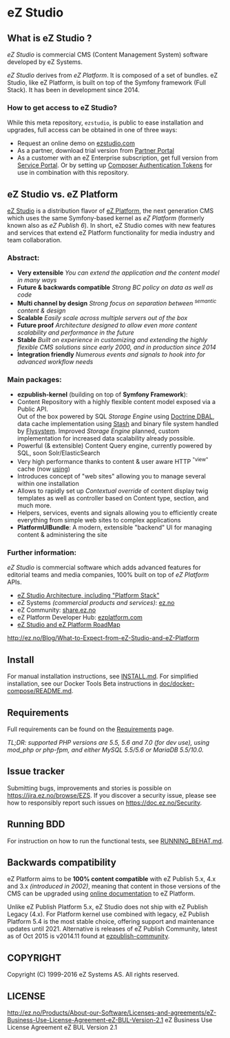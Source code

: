 # eZ Studio

## What is eZ Studio ?
*eZ Studio* is commercial CMS (Content Management System) software developed by eZ Systems.

*eZ Studio* derives from *eZ Platform*. It is composed of a set of bundles. eZ Studio, like eZ Platform, is built on top of the Symfony framework (Full Stack). It has been in development since 2014.

### How to get access to eZ Studio?

While this meta repository, `ezstudio`, is public to ease installation and upgrades, full access can be obtained in one of three ways:
- Request an online demo on [ezstudio.com](http://ezstudio.com/)
- As a partner, download trial version from [Partner Portal](http://ez.no/Partner-Portal)
- As a customer with an eZ Enterprise subscription, get full version from [Service Portal](https://support.ez.no/Downloads).
  Or by setting up [Composer Authentication Tokens](https://doc.ez.no/display/DEVELOPER/Using+Composer) for use in combination with this repository.

## eZ Studio vs. eZ Platform
[eZ Studio](http://ezstudio.com/) is a distribution flavor of [eZ Platform](http://ezplatform.com/), the next generation CMS which uses the same Symfony-based kernel as *eZ Platform* (formerly known also as *eZ Publish 6*).
In short, eZ Studio comes with new features and services that extend eZ Platform functionality for media industry and team collaboration.

### Abstract:
- **Very extensible** *You can extend the application and the content model in many ways*
- **Future & backwards compatible** *Strong BC policy on data as well as code*
- **Multi channel by design** *Strong focus on separation between <sup>semantic</sup> content & design*
- **Scalable** *Easily scale across multiple servers out of the box*
- **Future proof** *Architecture designed to allow even more content scalability and performance in the future*
- **Stable** *Built on experience in customizing and extending the highly flexible CMS solutions since early 2000, and in production since 2014*
- **Integration friendly** *Numerous events and signals to hook into for advanced workflow needs*

### Main packages:
- **ezpublish-kernel** (building on top of **Symfony Framework**):
 - Content Repository with a highly flexible content model exposed via a Public API.<br>
   Out of the box powered by SQL *Storage Engine* using [Doctrine DBAL](http://doctrine-dbal.readthedocs.org/en/latest/reference/configuration.html#driver),
   data cache implementation using [Stash](http://www.stashphp.com/Drivers.html) and binary file system handled by [Flysystem](https://github.com/thephpleague/flysystem#adapters).
   Improved *Storage Engine* planned, custom implementation for increased data scalability already possible.
 - Powerful (& extensible) Content Query engine, currently powered by SQL, soon Solr/ElasticSearch
 - Very high performance thanks to content & user aware HTTP <sup>"view"</sup> cache (now [using](https://github.com/FriendsOfSymfony/FOSHttpCacheBundle))
 - Introduces concept of "web sites" allowing you to manage several within one installation
 - Allows to rapidly set up *Contextual override* of content display twig templates as well as controller based on Content type, section, and much more.
 - Helpers, services, events and signals allowing you to efficiently create everything from simple web sites to complex applications
- **PlatformUIBundle**: A modern, extensible "backend" UI for managing content & administering the site

### Further information:
*eZ Studio* is commercial software which adds advanced features for editorial teams and media companies, 100% built on top of *eZ Platform* APIs.

- [eZ Studio Architecture, including "Platform Stack"](https://doc.ez.no/display/DEVELOPER/Architecture:+An+Open+Source+PHP+CMS+Built+On+Symfony2+Full+Stack)
- eZ Systems *(commercial products and services)*: [ez.no](http://ez.no)
- eZ Community: [share.ez.no](http://ez.no)
- eZ Platform Developer Hub: [ezplatform.com](https://ezplatform.com/)
- [eZ Studio and eZ Platform RoadMap](http://doc.ez.no/roadmap)

http://ez.no/Blog/What-to-Expect-from-eZ-Studio-and-eZ-Platform

## Install
For manual installation instructions, see [INSTALL.md](https://github.com/ezsystems/ezstudio/blob/master/INSTALL.md).
For simplified installation, see our Docker Tools Beta instructions in [doc/docker-compose/README.md](https://github.com/ezsystems/ezstudio/blob/master/doc/docker-compose/README.md).

## Requirements
Full requirements can be found on the [Requirements](https://doc.ez.no/pages/viewpage.action?pageId=31429536) page.

*TL;DR: supported PHP versions are 5.5, 5.6 and 7.0 (for dev use), using mod_php or php-fpm, and either MySQL 5.5/5.6 or MariaDB 5.5/10.0.*

## Issue tracker
Submitting bugs, improvements and stories is possible on https://jira.ez.no/browse/EZS.
If you discover a security issue, please see how to responsibly report such issues on https://doc.ez.no/Security.

## Running BDD
For instruction on how to run the functional tests, see [RUNNING_BEHAT.md](https://github.com/ezsystems/ezplatform/blob/master/RUNNING_BEHAT.md).

## Backwards compatibility
eZ Platform aims to be **100% content compatible** with eZ Publish 5.x, 4.x and 3.x *(introduced in 2002)*, meaning that content in those versions of the CMS can be upgraded using
[online documentation](http://doc.ez.no/eZ-Publish/Upgrading) to eZ Platform.

Unlike eZ Publish Platform 5.x, eZ Studio does not ship with eZ Publish Legacy (4.x). For Platform kernel use combined
with legacy, eZ Publish Platform 5.4 is the most stable choice, offering support and maintenance updates until 2021.
Alternative is releases of eZ Publish Community, latest as of Oct 2015 is v2014.11 found at
[ezpublish-community](https://github.com/ezsystems/ezpublish-community).

## COPYRIGHT
Copyright (C) 1999-2016 eZ Systems AS. All rights reserved.

## LICENSE
http://ez.no/Products/About-our-Software/Licenses-and-agreements/eZ-Business-Use-License-Agreement-eZ-BUL-Version-2.1 eZ Business Use License Agreement eZ BUL Version 2.1
